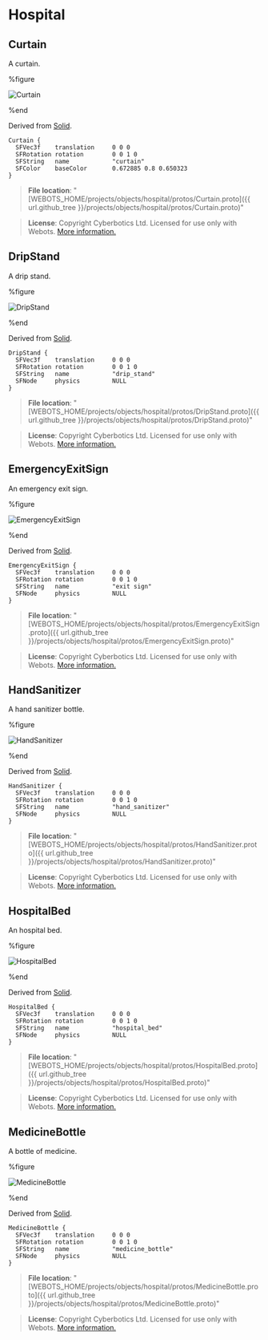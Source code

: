 # Hospital

## Curtain

A curtain.

%figure

![Curtain](images/objects/hospital/Curtain/model.thumbnail.png)

%end

Derived from [Solid](../reference/solid.md).

```
Curtain {
  SFVec3f    translation     0 0 0
  SFRotation rotation        0 0 1 0
  SFString   name            "curtain"
  SFColor    baseColor       0.672885 0.8 0.650323
}
```

> **File location**: "[WEBOTS\_HOME/projects/objects/hospital/protos/Curtain.proto]({{ url.github_tree }}/projects/objects/hospital/protos/Curtain.proto)"

> **License**: Copyright Cyberbotics Ltd. Licensed for use only with Webots.
[More information.](https://cyberbotics.com/webots_assets_license)

## DripStand

A drip stand.

%figure

![DripStand](images/objects/hospital/DripStand/model.thumbnail.png)

%end

Derived from [Solid](../reference/solid.md).

```
DripStand {
  SFVec3f    translation     0 0 0
  SFRotation rotation        0 0 1 0
  SFString   name            "drip_stand"
  SFNode     physics         NULL
}
```

> **File location**: "[WEBOTS\_HOME/projects/objects/hospital/protos/DripStand.proto]({{ url.github_tree }}/projects/objects/hospital/protos/DripStand.proto)"

> **License**: Copyright Cyberbotics Ltd. Licensed for use only with Webots.
[More information.](https://cyberbotics.com/webots_assets_license)

## EmergencyExitSign

An emergency exit sign.

%figure

![EmergencyExitSign](images/objects/hospital/EmergencyExitSign/model.thumbnail.png)

%end

Derived from [Solid](../reference/solid.md).

```
EmergencyExitSign {
  SFVec3f    translation     0 0 0
  SFRotation rotation        0 0 1 0
  SFString   name            "exit sign"
  SFNode     physics         NULL
}
```

> **File location**: "[WEBOTS\_HOME/projects/objects/hospital/protos/EmergencyExitSign.proto]({{ url.github_tree }}/projects/objects/hospital/protos/EmergencyExitSign.proto)"

> **License**: Copyright Cyberbotics Ltd. Licensed for use only with Webots.
[More information.](https://cyberbotics.com/webots_assets_license)

## HandSanitizer

A hand sanitizer bottle.

%figure

![HandSanitizer](images/objects/hospital/HandSanitizer/model.thumbnail.png)

%end

Derived from [Solid](../reference/solid.md).

```
HandSanitizer {
  SFVec3f    translation     0 0 0
  SFRotation rotation        0 0 1 0
  SFString   name            "hand_sanitizer"
  SFNode     physics         NULL
}
```

> **File location**: "[WEBOTS\_HOME/projects/objects/hospital/protos/HandSanitizer.proto]({{ url.github_tree }}/projects/objects/hospital/protos/HandSanitizer.proto)"

> **License**: Copyright Cyberbotics Ltd. Licensed for use only with Webots.
[More information.](https://cyberbotics.com/webots_assets_license)

## HospitalBed

An hospital bed.

%figure

![HospitalBed](images/objects/hospital/HospitalBed/model.thumbnail.png)

%end

Derived from [Solid](../reference/solid.md).

```
HospitalBed {
  SFVec3f    translation     0 0 0
  SFRotation rotation        0 0 1 0
  SFString   name            "hospital_bed"
  SFNode     physics         NULL
}
```

> **File location**: "[WEBOTS\_HOME/projects/objects/hospital/protos/HospitalBed.proto]({{ url.github_tree }}/projects/objects/hospital/protos/HospitalBed.proto)"

> **License**: Copyright Cyberbotics Ltd. Licensed for use only with Webots.
[More information.](https://cyberbotics.com/webots_assets_license)

## MedicineBottle

A bottle of medicine.

%figure

![MedicineBottle](images/objects/hospital/MedicineBottle/model.thumbnail.png)

%end

Derived from [Solid](../reference/solid.md).

```
MedicineBottle {
  SFVec3f    translation     0 0 0
  SFRotation rotation        0 0 1 0
  SFString   name            "medicine_bottle"
  SFNode     physics         NULL
}
```

> **File location**: "[WEBOTS\_HOME/projects/objects/hospital/protos/MedicineBottle.proto]({{ url.github_tree }}/projects/objects/hospital/protos/MedicineBottle.proto)"

> **License**: Copyright Cyberbotics Ltd. Licensed for use only with Webots.
[More information.](https://cyberbotics.com/webots_assets_license)
